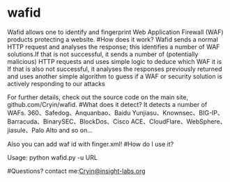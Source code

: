 # wafid
 Wafid allows one to identify and fingerprint Web Application Firewall (WAF) products protecting a website.
#How does it work?
 Wafid sends a normal HTTP request and analyses the response; this identifies a number of WAF solutions.If that is not successful, it  sends a number of (potentially malicious) HTTP requests and uses simple logic to deduce which WAF it is If that is also not successful, it analyses the responses previously returned and uses another simple algorithm to guess if a WAF or security solution is actively responding to our attacks
 
 For further details, check out the source code on the main site, github.com/Cryin/wafid.
#What does it detect?
 It detects a number of WAFs. 360、Safedog、Anquanbao、Baidu Yunjiasu、Knownsec、BIG-IP、Barracuda、BinarySEC、BlockDos、Cisco ACE、CloudFlare、WebSphere、jiasule、Palo Alto and so on...
 
 Also you can add waf id with finger.xml!
#How do I use it?

 Usage: python wafid.py -u URL
 
#Questions?
 contact me:Cryin@insight-labs.org
 
 
